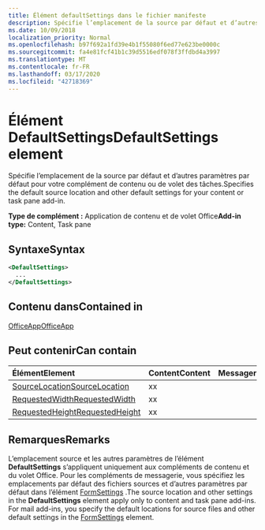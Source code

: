 ```yaml
---
title: Élément defaultSettings dans le fichier manifeste
description: Spécifie l’emplacement de la source par défaut et d’autres paramètres par défaut pour votre complément de contenu ou de volet des tâches.
ms.date: 10/09/2018
localization_priority: Normal
ms.openlocfilehash: b97f692a1fd39e4b1f55080f6ed77e623be0000c
ms.sourcegitcommit: fa4e81fcf41b1c39d5516edf078f3ffdbd4a3997
ms.translationtype: MT
ms.contentlocale: fr-FR
ms.lasthandoff: 03/17/2020
ms.locfileid: "42718369"
---
```

# <a name="defaultsettings-element"></a><span data-ttu-id="b4525-103">Élément DefaultSettings</span><span class="sxs-lookup"><span data-stu-id="b4525-103">DefaultSettings element</span></span>

<span data-ttu-id="b4525-104">Spécifie l’emplacement de la source par défaut et d’autres paramètres par défaut pour votre complément de contenu ou de volet des tâches.</span><span class="sxs-lookup"><span data-stu-id="b4525-104">Specifies the default source location and other default settings for your content or task pane add-in.</span></span>

<span data-ttu-id="b4525-105">**Type de complément :** Application de contenu et de volet Office</span><span class="sxs-lookup"><span data-stu-id="b4525-105">**Add-in type:** Content, Task pane</span></span>

## <a name="syntax"></a><span data-ttu-id="b4525-106">Syntaxe</span><span class="sxs-lookup"><span data-stu-id="b4525-106">Syntax</span></span>

```XML
<DefaultSettings>
  ...
</DefaultSettings>
```

## <a name="contained-in"></a><span data-ttu-id="b4525-107">Contenu dans</span><span class="sxs-lookup"><span data-stu-id="b4525-107">Contained in</span></span>

[<span data-ttu-id="b4525-108">OfficeApp</span><span class="sxs-lookup"><span data-stu-id="b4525-108">OfficeApp</span></span>](officeapp.md)

## <a name="can-contain"></a><span data-ttu-id="b4525-109">Peut contenir</span><span class="sxs-lookup"><span data-stu-id="b4525-109">Can contain</span></span>

|<span data-ttu-id="b4525-110">**Élément**</span><span class="sxs-lookup"><span data-stu-id="b4525-110">**Element**</span></span>|<span data-ttu-id="b4525-111">**Content**</span><span class="sxs-lookup"><span data-stu-id="b4525-111">**Content**</span></span>|<span data-ttu-id="b4525-112">**Messagerie**</span><span class="sxs-lookup"><span data-stu-id="b4525-112">**Mail**</span></span>|<span data-ttu-id="b4525-113">**TaskPane**</span><span class="sxs-lookup"><span data-stu-id="b4525-113">**TaskPane**</span></span>|
|:-----|:-----|:-----|:-----|
|[<span data-ttu-id="b4525-114">SourceLocation</span><span class="sxs-lookup"><span data-stu-id="b4525-114">SourceLocation</span></span>](sourcelocation.md)|<span data-ttu-id="b4525-115">x</span><span class="sxs-lookup"><span data-stu-id="b4525-115">x</span></span>||<span data-ttu-id="b4525-116">x</span><span class="sxs-lookup"><span data-stu-id="b4525-116">x</span></span>|
|[<span data-ttu-id="b4525-117">RequestedWidth</span><span class="sxs-lookup"><span data-stu-id="b4525-117">RequestedWidth</span></span>](requestedwidth.md)|<span data-ttu-id="b4525-118">x</span><span class="sxs-lookup"><span data-stu-id="b4525-118">x</span></span>|||
|[<span data-ttu-id="b4525-119">RequestedHeight</span><span class="sxs-lookup"><span data-stu-id="b4525-119">RequestedHeight</span></span>](requestedheight.md)|<span data-ttu-id="b4525-120">x</span><span class="sxs-lookup"><span data-stu-id="b4525-120">x</span></span>|||

## <a name="remarks"></a><span data-ttu-id="b4525-121">Remarques</span><span class="sxs-lookup"><span data-stu-id="b4525-121">Remarks</span></span>

<span data-ttu-id="b4525-122">L’emplacement source et les autres paramètres de l’élément **DefaultSettings** s’appliquent uniquement aux compléments de contenu et du volet Office. Pour les compléments de messagerie, vous spécifiez les emplacements par défaut des fichiers sources et d’autres paramètres par défaut dans l’élément [FormSettings](formsettings.md) .</span><span class="sxs-lookup"><span data-stu-id="b4525-122">The source location and other settings in the **DefaultSettings** element apply only to content and task pane add-ins. For mail add-ins, you specify the default locations for source files and other default settings in the [FormSettings](formsettings.md) element.</span></span>

